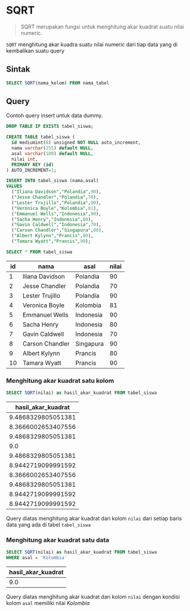 # SQRT

> SQRT merupakan fungsi untuk menghitung akar kuadrat suatu nilai numeric.

`SQRT` menghitung akar kuadra suatu nilai numeric dari tiap data yang di kembalikan suatu query

## Sintak

```sql
SELECT SQRT(nama_kolom) FROM nama_tabel
```

## Query

Contoh query insert untuk data dummy.

```sql
DROP TABLE IF EXISTS tabel_siswa;

CREATE TABLE tabel_siswa (
  id mediumint(8) unsigned NOT NULL auto_increment,
  nama varchar(255) default NULL,
  asal varchar(100) default NULL,
  nilai int,
  PRIMARY KEY (id)
) AUTO_INCREMENT=1;

INSERT INTO tabel_siswa (nama,asal)
VALUES
  ("Iliana Davidson","Polandia",90),
  ("Jesse Chandler","Polandia",70),
  ("Lester Trujillo","Polandia",90),
  ("Veronica Boyle","Kolombia",81),
  ("Emmanuel Wells","Indonesia",90),
  ("Sacha Henry","Indonesia",80),
  ("Gavin Caldwell","Indonesia",70),
  ("Carson Chandler","Singapura",90),
  ("Albert Kylynn","Prancis",80),
  ("Tamara Wyatt","Prancis",90);

SELECT * FROM tabel_siswa
```

| id | nama            | asal      | nilai|
|----|-----------------|-----------|-----------|
| 1  | Iliana Davidson | Polandia  |90|
| 2  | Jesse Chandler  | Polandia  |70|
| 3  | Lester Trujillo | Polandia  |90|
| 4  | Veronica Boyle  | Kolombia  |81|
| 5  | Emmanuel Wells  | Indonesia   |90|
| 6  | Sacha Henry     | Indonesia |80|
| 7  | Gavin Caldwell  | Indonesia  |70|
| 8  | Carson Chandler | Singapura |90|
| 9  | Albert Kylynn   | Prancis  |80|
| 10 | Tamara Wyatt    | Prancis  |90|

### Menghitung akar kuadrat satu kolom

```sql
SELECT SQRT(nilai) as hasil_akar_kuadrat FROM tabel_siswa
```
| hasil_akar_kuadrat |
|--------------------|
| 9.4868329805051381 |
| 8.3666002653407556 |
| 9.4868329805051381 |
| 9.0                |
| 9.4868329805051381 |
| 8.9442719099991592 |
| 8.3666002653407556 |
| 9.4868329805051381 |
| 8.9442719099991592 |
| 8.9442719099991592 |

Query diatas menghitung akar kuadrat dari kolom `nilai` dari setiap baris data yang ada di tabel `tabel_siswa`

### Menghitung akar kuadrat satu data

```sql
SELECT SQRT(nilai) as hasil_akar_kuadrat FROM tabel_siswa
WHERE asal = 'Kolombia'
```
| hasil_akar_kuadrat |
|-------------|
| 9.0          |

Query diatas menghitung akar kuadrat dari kolom `nilai` dengan kondisi kolom `asal` memiliki nilai *Kolombia* 
